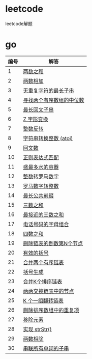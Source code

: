 # leetcode
leetcode解题

# go
|编号|解答|
|-|-|
|1|[两数之和](src/go/twoSum.go)
|2|[两数相加](src/go/addTwoNumbers.go)
|3|[无重复字符的最长子串](src/go/lengthOfLongestSubstring.go)
|4|[寻找两个有序数组的中位数](src/go/findMedianSortedArrays.go)
|5|[最长回文子串](src/go/longestPalindrome.go)
|6|[Z 字形变换](src/go/convert.go)
|7|[整数反转](src/go/reverse.go)
|8|[字符串转换整数 (atoi)](src/go/myAtoi.go)
|9|[回文数](src/go/isPalindrome.go)
|10|[正则表达式匹配](src/go/isMatch.go)
|11|[盛最多水的容器](src/go/maxArea.go)
|12|[整数转罗马数字](src/go/intToRoman.go)
|13|[罗马数字转整数](src/go/romanToInt.go)
|14|[最长公共前缀](src/go/longestCommonPrefix.go)
|15|[三数之和](src/go/threeSum.go)
|16|[最接近的三数之和](src/go/threeSumClosest.go)
|17|[电话号码的字母组合](src/go/letterCombinations.go)
|18|[四数之和](src/go/fourSum.go)
|19|[删除链表的倒数第N个节点](src/go/removeNthFromEnd.go)
|20|[有效的括号](src/go/isValid.go)
|21|[合并两个有序链表](src/go/mergeTwoLists.go)
|22|[括号生成](src/go/generateParenthesis.go)
|23|[合并K个排序链表](src/go/mergeKLists.go)
|24|[两两交换链表中的节点](src/go/swapPairs.go)
|25|[K 个一组翻转链表](src/go/reverseKGroup.go)
|26|[删除排序数组中的重复项](src/go/removeDuplicates.go)
|27|[移除元素](src/go/removeElement.go)
|28|[实现 strStr()](src/go/strStr.go)
|29|[两数相除](src/go/divide.go)
|30|[串联所有单词的子串](src/go/findSubstring.go)
